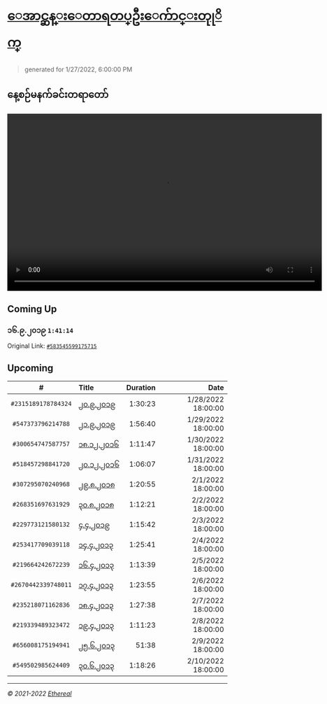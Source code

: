 # [ေအာင္ဆန္းေတာရတပ္ဦးေက်ာင္းတုုိက္](https://www.facebook.com/655653464834259)

> generated for 1/27/2022, 6:00:00 PM

## နေ့စဉ်မနက်ခင်းတရာတော်

<video type="video/mp4" src="https://storage.googleapis.com/mogok-aungsan.appspot.com/public/dhamma/videos/output.mp4" width="720" height="405" preload="auto" controls></video>

## Coming Up

### ၁၆.၉.၂၀၁၉ `1:41:14`

Original Link: [`#583545599175715`](https://www.facebook.com/655653464834259/videos/583545599175715)

## Upcoming

| # | Title | Duration | Date |
|:-----:|:------|---------:|-------------:|
| `#2315189178784324` | [၂၀.၉.၂၀၁၉](https://www.facebook.com/655653464834259/videos/2315189178784324) | 1:30:23 | 1/28/2022 18:00:00 |
| `#547373796214788` | [၂၁.၉.၂၀၁၉](https://www.facebook.com/655653464834259/videos/547373796214788) | 1:56:40 | 1/29/2022 18:00:00 |
| `#300654747587757` | [၁၈.၁၂.၂၀၁၆](https://www.facebook.com/655653464834259/videos/300654747587757) | 1:11:47 | 1/30/2022 18:00:00 |
| `#518457298841720` | [၂၀.၁၂.၂၀၁၆](https://www.facebook.com/655653464834259/videos/518457298841720) | 1:06:07 | 1/31/2022 18:00:00 |
| `#307295070240968` | [၂၉.၈.၂၀၁၈](https://www.facebook.com/655653464834259/videos/307295070240968) | 1:20:55 | 2/1/2022 18:00:00 |
| `#268351697631929` | [၃၀.၈.၂၀၁၈](https://www.facebook.com/655653464834259/videos/268351697631929) | 1:12:21 | 2/2/2022 18:00:00 |
| `#229773121580132` | [၄.၄.၂၀၁၉](https://www.facebook.com/655653464834259/videos/229773121580132) | 1:15:42 | 2/3/2022 18:00:00 |
| `#253417709039118` | [၁၄.၄.၂၀၁၃](https://www.facebook.com/655653464834259/videos/253417709039118) | 1:25:41 | 2/4/2022 18:00:00 |
| `#219664242672239` | [၁၆.၄.၂၀၁၃](https://www.facebook.com/655653464834259/videos/219664242672239) | 1:13:39 | 2/5/2022 18:00:00 |
| `#2670442339748011` | [၁၇.၄.၂၀၁၃](https://www.facebook.com/655653464834259/videos/2670442339748011) | 1:23:55 | 2/6/2022 18:00:00 |
| `#235218071162836` | [၁၈.၄.၂၀၁၃](https://www.facebook.com/655653464834259/videos/235218071162836) | 1:27:38 | 2/7/2022 18:00:00 |
| `#219339489323472` | [၁၉.၄.၂၀၁၃](https://www.facebook.com/655653464834259/videos/219339489323472) | 1:11:23 | 2/8/2022 18:00:00 |
| `#656008175194941` | [၂၅.၆.၂၀၁၃](https://www.facebook.com/655653464834259/videos/656008175194941) | 51:38 | 2/9/2022 18:00:00 |
| `#549502985624409` | [၃၀.၆.၂၀၁၃](https://www.facebook.com/655653464834259/videos/549502985624409) | 1:18:26 | 2/10/2022 18:00:00 |

---

_&copy; 2021-2022 [Ethereal](https://github.com/etherealtech)_